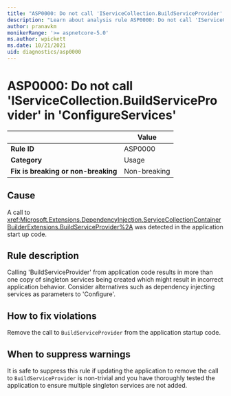 ```yaml
---
title: "ASP0000: Do not call 'IServiceCollection.BuildServiceProvider' in 'ConfigureServices'"
description: "Learn about analysis rule ASP0000: Do not call 'IServiceCollection.BuildServiceProvider' in 'ConfigureServices'"
author: pranavkm
monikerRange: '>= aspnetcore-5.0'
ms.author: wpickett
ms.date: 10/21/2021
uid: diagnostics/asp0000
---
```

# ASP0000: Do not call 'IServiceCollection.BuildServiceProvider' in 'ConfigureServices'

|                                     | Value        |
| -                                   | -            |
| **Rule ID**                         | ASP0000      |
| **Category**                        | Usage        |
| **Fix is breaking or non-breaking** | Non-breaking |

## Cause

A call to <xref:Microsoft.Extensions.DependencyInjection.ServiceCollectionContainerBuilderExtensions.BuildServiceProvider%2A> was detected in the application start up code.

## Rule description

Calling 'BuildServiceProvider' from application code results in more than one copy of singleton services being created which might result in incorrect application behavior. Consider alternatives such as dependency injecting services as parameters to 'Configure'.

## How to fix violations

Remove the call to `BuildServiceProvider` from the application startup code.

## When to suppress warnings

It is safe to suppress this rule if updating the application to remove the call to `BuildServiceProvider` is non-trivial and you have thoroughly tested the application to ensure multiple singleton services are not added.
